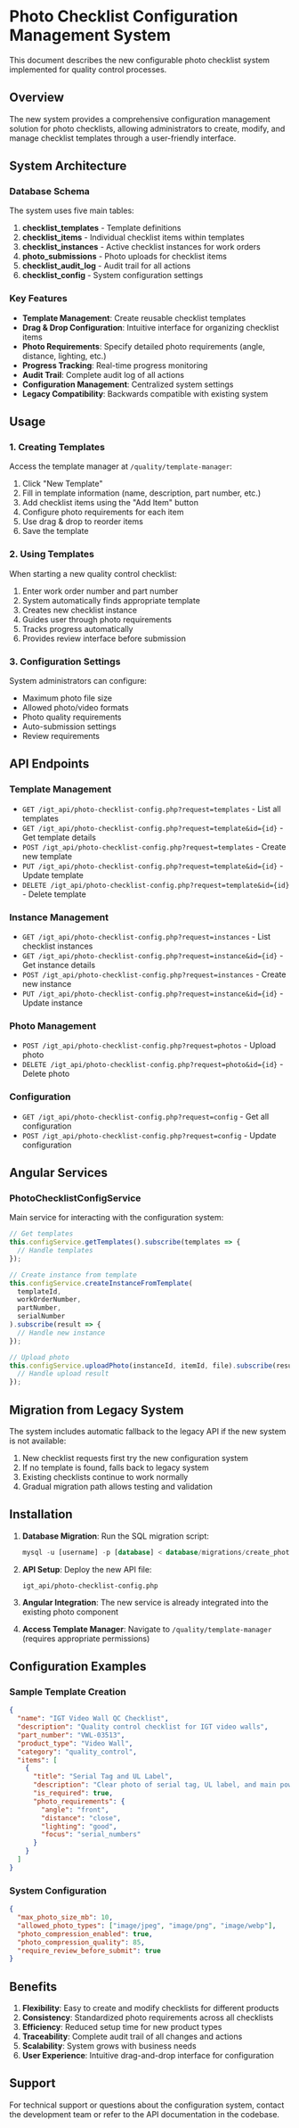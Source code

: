 # Photo Checklist Configuration Management System

This document describes the new configurable photo checklist system implemented for quality control processes.

## Overview

The new system provides a comprehensive configuration management solution for photo checklists, allowing administrators to create, modify, and manage checklist templates through a user-friendly interface.

## System Architecture

### Database Schema

The system uses five main tables:

1. **checklist_templates** - Template definitions
2. **checklist_items** - Individual checklist items within templates
3. **checklist_instances** - Active checklist instances for work orders
4. **photo_submissions** - Photo uploads for checklist items
5. **checklist_audit_log** - Audit trail for all actions
6. **checklist_config** - System configuration settings

### Key Features

- **Template Management**: Create reusable checklist templates
- **Drag & Drop Configuration**: Intuitive interface for organizing checklist items
- **Photo Requirements**: Specify detailed photo requirements (angle, distance, lighting, etc.)
- **Progress Tracking**: Real-time progress monitoring
- **Audit Trail**: Complete audit log of all actions
- **Configuration Management**: Centralized system settings
- **Legacy Compatibility**: Backwards compatible with existing system

## Usage

### 1. Creating Templates

Access the template manager at `/quality/template-manager`:

1. Click "New Template"
2. Fill in template information (name, description, part number, etc.)
3. Add checklist items using the "Add Item" button
4. Configure photo requirements for each item
5. Use drag & drop to reorder items
6. Save the template

### 2. Using Templates

When starting a new quality control checklist:

1. Enter work order number and part number
2. System automatically finds appropriate template
3. Creates new checklist instance
4. Guides user through photo requirements
5. Tracks progress automatically
6. Provides review interface before submission

### 3. Configuration Settings

System administrators can configure:

- Maximum photo file size
- Allowed photo/video formats
- Photo quality requirements
- Auto-submission settings
- Review requirements

## API Endpoints

### Template Management
- `GET /igt_api/photo-checklist-config.php?request=templates` - List all templates
- `GET /igt_api/photo-checklist-config.php?request=template&id={id}` - Get template details
- `POST /igt_api/photo-checklist-config.php?request=templates` - Create new template
- `PUT /igt_api/photo-checklist-config.php?request=template&id={id}` - Update template
- `DELETE /igt_api/photo-checklist-config.php?request=template&id={id}` - Delete template

### Instance Management
- `GET /igt_api/photo-checklist-config.php?request=instances` - List checklist instances
- `GET /igt_api/photo-checklist-config.php?request=instance&id={id}` - Get instance details
- `POST /igt_api/photo-checklist-config.php?request=instances` - Create new instance
- `PUT /igt_api/photo-checklist-config.php?request=instance&id={id}` - Update instance

### Photo Management
- `POST /igt_api/photo-checklist-config.php?request=photos` - Upload photo
- `DELETE /igt_api/photo-checklist-config.php?request=photo&id={id}` - Delete photo

### Configuration
- `GET /igt_api/photo-checklist-config.php?request=config` - Get all configuration
- `POST /igt_api/photo-checklist-config.php?request=config` - Update configuration

## Angular Services

### PhotoChecklistConfigService

Main service for interacting with the configuration system:

```typescript
// Get templates
this.configService.getTemplates().subscribe(templates => {
  // Handle templates
});

// Create instance from template
this.configService.createInstanceFromTemplate(
  templateId, 
  workOrderNumber, 
  partNumber, 
  serialNumber
).subscribe(result => {
  // Handle new instance
});

// Upload photo
this.configService.uploadPhoto(instanceId, itemId, file).subscribe(result => {
  // Handle upload result
});
```

## Migration from Legacy System

The system includes automatic fallback to the legacy API if the new system is not available:

1. New checklist requests first try the new configuration system
2. If no template is found, falls back to legacy system
3. Existing checklists continue to work normally
4. Gradual migration path allows testing and validation

## Installation

1. **Database Migration**: Run the SQL migration script:
   ```sql
   mysql -u [username] -p [database] < database/migrations/create_photo_checklist_tables.sql
   ```

2. **API Setup**: Deploy the new API file:
   ```
   igt_api/photo-checklist-config.php
   ```

3. **Angular Integration**: The new service is already integrated into the existing photo component

4. **Access Template Manager**: Navigate to `/quality/template-manager` (requires appropriate permissions)

## Configuration Examples

### Sample Template Creation

```json
{
  "name": "IGT Video Wall QC Checklist",
  "description": "Quality control checklist for IGT video walls",
  "part_number": "VWL-03513",
  "product_type": "Video Wall",
  "category": "quality_control",
  "items": [
    {
      "title": "Serial Tag and UL Label",
      "description": "Clear photo of serial tag, UL label, and main power switch",
      "is_required": true,
      "photo_requirements": {
        "angle": "front",
        "distance": "close",
        "lighting": "good",
        "focus": "serial_numbers"
      }
    }
  ]
}
```

### System Configuration

```json
{
  "max_photo_size_mb": 10,
  "allowed_photo_types": ["image/jpeg", "image/png", "image/webp"],
  "photo_compression_enabled": true,
  "photo_compression_quality": 85,
  "require_review_before_submit": true
}
```

## Benefits

1. **Flexibility**: Easy to create and modify checklists for different products
2. **Consistency**: Standardized photo requirements across all checklists
3. **Efficiency**: Reduced setup time for new product types
4. **Traceability**: Complete audit trail of all changes and actions
5. **Scalability**: System grows with business needs
6. **User Experience**: Intuitive drag-and-drop interface for configuration

## Support

For technical support or questions about the configuration system, contact the development team or refer to the API documentation in the codebase.
